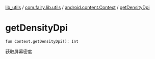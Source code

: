 [lib_utils](../../index.md) / [com.fairy.lib.utils](../index.md) / [android.content.Context](index.md) / [getDensityDpi](./get-density-dpi.md)

# getDensityDpi

`fun Context.getDensityDpi(): Int`

获取屏幕密度

